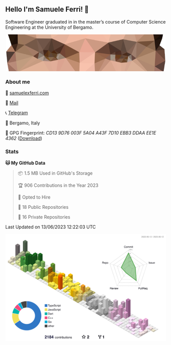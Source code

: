 ## Hello I'm Samuele Ferri! 👋

Software Engineer graduated in in the master’s course of Computer Science Engineering at the University of Bergamo.

<p align='center'><img width=500 align='center' src="https://github.com/samuelexferri/samuelexferri/raw/master/images/eyes.png"></p>

### About me

:compass: [samuelexferri.com](https://www.samuelexferri.com)

:email: [Mail](mailto:&#115;&#097;&#109;&#117;&#101;&#108;&#101;&#120;&#102;&#101;&#114;&#114;&#105;&#064;&#103;&#109;&#097;&#105;&#108;&#046;&#099;&#111;&#109;)

:telephone_receiver: [Telegram](https://t.me/samuelexferri)

:round_pushpin: Bergamo, Italy

:key: GPG Fingerprint: _CD13 9D76 003F 5A04 A43F 7D10 EBB3 DDAA EE1E 4362_ ([Download](https://samuelexferri.com/CD139D76003F5A04A43F7D10EBB3DDAAEE1E4362.asc))

### Stats

<!--START_SECTION:waka-->
**🐱 My GitHub Data** 

> 📦 1.5 MB Used in GitHub's Storage 
 > 
> 🏆 906 Contributions in the Year 2023
 > 
> 💼 Opted to Hire
 > 
> 📜 18 Public Repositories 
 > 
> 🔑 16 Private Repositories 
 > 

 Last Updated on 13/06/2023 12:22:03 UTC
<!--END_SECTION:waka-->

![](./profile-3d-contrib/profile-season-animate.svg)
